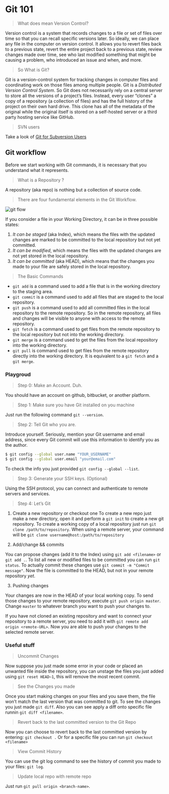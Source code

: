 # Git 101

> What does mean Version Control?

Version control is a system that records changes to a file or set of files over time so that you can recall specific versions later. So ideally, we can place any file in the computer on version control. It allows you to revert files back to a previous state, revert the entire project back to a previous state, review changes made over time, see who last modified something that might be causing a problem, who introduced an issue and when, and more.

> So What is Git?

Git is a version-control system for tracking changes in computer files and coordinating work on those files among multiple people. Git is a _Distributed Version Control System_. So Git does not necessarily rely on a central server to store all the versions of a project’s files. Instead, every user “clones” a copy of a repository (a collection of files) and has the full history of the project on their own hard drive. This clone has all of the metadata of the original while the original itself is stored on a self-hosted server or a third party hosting service like GitHub.

> SVN users

Take a look of [Git for Subversion Users](https://www.codemag.com/Article/1105101/Git-for-Subversion-Users)

## Git workflow

Before we start working with Git commands, it is necessary that you understand what it represents.

> What is a Repository ?

A repository (aka repo) is nothing but a collection of source code.

> There are four fundamental elements in the Git Workflow.

![git flow](/img/git-flow.png)

If you consider a file in your Working Directory, it can be in three possible states:

1. _It can be staged_ (aka Index), which means the files with the updated changes are marked to be committed to the local repository but not yet committed.
2. _It can be modified_, which means the files with the updated changes are not yet stored in the local repository.
3. _It can be committed_ (aka HEAD), which means that the changes you made to your file are safely stored in the local repository.

> The Basic Commands

- `git add` is a command used to add a file that is in the working directory to the staging area.
- `git commit` is a command used to add all files that are staged to the local repository.
- `git push` is a command used to add all committed files in the local repository to the remote repository. So in the remote repository, all files and changes will be visible to anyone with access to the remote repository.
- `git fetch` is a command used to get files from the remote repository to the local repository but not into the working directory.
- `git merge` is a command used to get the files from the local repository into the working directory.
- `git pull` is command used to get files from the remote repository directly into the working directory. It is equivalent to a `git fetch` and a `git merge`.

### Playgroud

> Step 0: Make an Account. Duh.

You should have an account on github, bitbucket, or another platform.

> Step 1: Make sure you have Git installed on you machine

Just run the following command `git --version`.

> Step 2: Tell Git who you are.

Introduce yourself. Seriously, mention your Git username and email address, since every Git commit will use this information to identify you as the author.

```bash
$ git config --global user.name "YOUR_USERNAME"
$ git config --global user.email "your@email.com"
```

To check the info you just provided `git config --global --list`.

> Step 3: Generate your SSH keys. (Optional)

Using the SSH protocol, you can connect and authenticate to remote servers and services.

> Step 4: Let’s Git

1. Create a new repository or checkout one
   To create a new repo just make a new directory, open it and perform a `git init` to create a new git repository. To create a working copy of a local repository just run `git clone /path/to/repository`. When using a remote server, your command will be `git clone username@host:/path/to/repository`

2. Add/change && commits

You can propose changes (add it to the Index) using `git add <filename>` or `git add .`. To list all new or modified files to be committed you can run `git status`. To actually commit these changes use `git commit -m "Commit message"`. Now the file is committed to the HEAD, but not in your remote repository _yet_.

3. Pushing changes

Your changes are now in the HEAD of your local working copy. To send those changes to your remote repository, execute `git push origin master`. Change `master` to whatever branch you want to push your changes to.

If you have not cloned an existing repository and want to connect your repository to a remote server, you need to add it with `git remote add origin <remote-URL>`. Now you are able to push your changes to the selected remote server.

### Useful stuff

> Uncommit Changes

Now suppose you just made some error in your code or placed an unwanted file inside the repository, you can unstage the files you just added using `git reset HEAD~1`, this will remove the most recent commit.

> See the Changes you made

Once you start making changes on your files and you save them, the file won’t match the last version that was committed to git. To see the changes you just made `git diff`. Also you can see apply a diff onto specific file runnin `git diff <filename>`.

> Revert back to the last committed version to the Git Repo

Now you can choose to revert back to the last committed version by entering: `git checkout .` Or for a specific file you can run `git checkout <filename>`

> View Commit History

You can use the git log command to see the history of commit you made to your files: `git log`.

> Update local repo with remote repo

Just run `git pull origin <branch-name>`.
